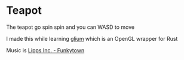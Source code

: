 # Teapot
The teapot go spin spin and you can WASD to move

I made this while learning [glium](https://github.com/glium/glium) which is an OpenGL wrapper for Rust

Music is [Lipps Inc. - Funkytown](https://www.youtube.com/watch?v=uhzy7JaU2Zc)